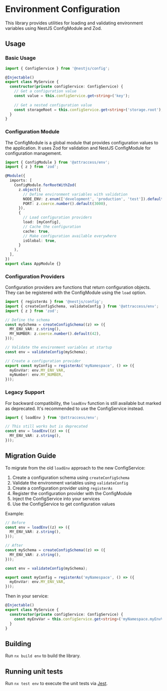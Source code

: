 # Environment Configuration

This library provides utilities for loading and validating environment variables using NestJS ConfigModule and Zod.

## Usage

### Basic Usage

```typescript
import { ConfigService } from '@nestjs/config';

@Injectable()
export class MyService {
  constructor(private configService: ConfigService) {
    // Get a configuration value
    const value = this.configService.get<string>('key');
    
    // Get a nested configuration value
    const storageRoot = this.configService.get<string>('storage.root');
  }
}
```

### Configuration Module

The ConfigModule is a global module that provides configuration values to the application. It uses Zod for validation and NestJS ConfigModule for configuration management.

```typescript
import { ConfigModule } from '@attraccess/env';
import { z } from 'zod';

@Module({
  imports: [
    ConfigModule.forRootWithZod(
      z.object({
        // Define environment variables with validation
        NODE_ENV: z.enum(['development', 'production', 'test']).default('development'),
        PORT: z.coerce.number().default(3000),
      }),
      {
        // Load configuration providers
        load: [myConfig],
        // Cache the configuration
        cache: true,
        // Make configuration available everywhere
        isGlobal: true,
      }
    ),
  ],
})
export class AppModule {}
```

### Configuration Providers

Configuration providers are functions that return configuration objects. They can be registered with the ConfigModule using the `load` option.

```typescript
import { registerAs } from '@nestjs/config';
import { createConfigSchema, validateConfig } from '@attraccess/env';
import { z } from 'zod';

// Define the schema
const mySchema = createConfigSchema((z) => ({
  MY_ENV_VAR: z.string(),
  MY_NUMBER: z.coerce.number().default(42),
}));

// Validate the environment variables at startup
const env = validateConfig(mySchema);

// Create a configuration provider
export const myConfig = registerAs('myNamespace', () => ({
  myEnvVar: env.MY_ENV_VAR,
  myNumber: env.MY_NUMBER,
}));
```

### Legacy Support

For backward compatibility, the `loadEnv` function is still available but marked as deprecated. It's recommended to use the ConfigService instead.

```typescript
import { loadEnv } from '@attraccess/env';

// This still works but is deprecated
const env = loadEnv((z) => ({
  MY_ENV_VAR: z.string(),
}));
```

## Migration Guide

To migrate from the old `loadEnv` approach to the new ConfigService:

1. Create a configuration schema using `createConfigSchema`
2. Validate the environment variables using `validateConfig`
3. Create a configuration provider using `registerAs`
4. Register the configuration provider with the ConfigModule
5. Inject the ConfigService into your services
6. Use the ConfigService to get configuration values

Example:

```typescript
// Before
const env = loadEnv((z) => ({
  MY_ENV_VAR: z.string(),
}));

// After
const mySchema = createConfigSchema((z) => ({
  MY_ENV_VAR: z.string(),
}));

const env = validateConfig(mySchema);

export const myConfig = registerAs('myNamespace', () => ({
  myEnvVar: env.MY_ENV_VAR,
}));
```

Then in your service:

```typescript
@Injectable()
export class MyService {
  constructor(private configService: ConfigService) {
    const myEnvVar = this.configService.get<string>('myNamespace.myEnvVar');
  }
}
```

## Building

Run `nx build env` to build the library.

## Running unit tests

Run `nx test env` to execute the unit tests via [Jest](https://jestjs.io).
